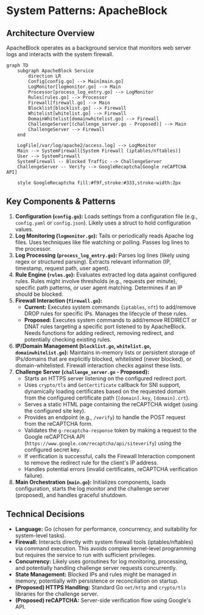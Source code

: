 # System Patterns: ApacheBlock

## Architecture Overview

ApacheBlock operates as a background service that monitors web server logs and interacts with the system firewall.

```mermaid
graph TD
    subgraph ApacheBlock Service
        direction LR
        Config[config.go] --> Main[main.go]
        LogMonitor[logmonitor.go] --> Main
        Processor[process_log_entry.go] --> LogMonitor
        Rules[rules.go] --> Processor
        Firewall[firewall.go] --> Main
        Blocklist[blocklist.go] --> Firewall
        Whitelist[whitelist.go] --> Firewall
        DomainWhitelist[domainwhitelist.go] --> Firewall
        ChallengeServer[(challenge_server.go - Proposed)] --> Main
        ChallengeServer --> Firewall
    end

    LogFile[/var/log/apache2/access.log] --> LogMonitor
    Main --> SystemFirewall[System Firewall (iptables/nftables)]
    User --> SystemFirewall
    SystemFirewall -- Blocked Traffic --> ChallengeServer
    ChallengeServer -- Verify --> GoogleRecaptcha[Google reCAPTCHA API]

    style GoogleRecaptcha fill:#f9f,stroke:#333,stroke-width:2px
```

## Key Components & Patterns

1.  **Configuration (`config.go`):** Loads settings from a configuration file (e.g., `config.yaml` or `config.json`). Likely uses a struct to hold configuration values.
2.  **Log Monitoring (`logmonitor.go`):** Tails or periodically reads Apache log files. Uses techniques like file watching or polling. Passes log lines to the processor.
3.  **Log Processing (`process_log_entry.go`):** Parses log lines (likely using regex or structured parsing). Extracts relevant information (IP, timestamp, request path, user agent).
4.  **Rule Engine (`rules.go`):** Evaluates extracted log data against configured rules. Rules might involve thresholds (e.g., requests per minute), specific path patterns, or user agent matching. Determines if an IP should be blocked.
5.  **Firewall Interaction (`firewall.go`):**
    *   **Current:** Executes system commands (`iptables`, `nft`) to add/remove DROP rules for specific IPs. Manages the lifecycle of these rules.
    *   **Proposed:** Executes system commands to add/remove REDIRECT or DNAT rules targeting a specific port listened to by ApacheBlock. Needs functions for adding redirect, removing redirect, and potentially checking existing rules.
6.  **IP/Domain Management (`blocklist.go`, `whitelist.go`, `domainwhitelist.go`):** Maintains in-memory lists or persistent storage of IPs/domains that are explicitly blocked, whitelisted (never blocked), or domain-whitelisted. Firewall interaction checks against these lists.
7.  **Challenge Server (`challenge_server.go` - Proposed):**
    *   Starts an HTTPS server listening on the configured redirect port.
    *   Uses `crypto/tls` and `GetCertificate` callback for SNI support, dynamically loading certificates based on the requested domain from the configured certificate path (`[domain].key`, `[domain].crt`).
    *   Serves a static HTML page containing the reCAPTCHA widget (using the configured site key).
    *   Provides an endpoint (e.g., `/verify`) to handle the POST request from the reCAPTCHA form.
    *   Validates the `g-recaptcha-response` token by making a request to the Google reCAPTCHA API (`https://www.google.com/recaptcha/api/siteverify`) using the configured secret key.
    *   If verification is successful, calls the Firewall Interaction component to remove the redirect rule for the client's IP address.
    *   Handles potential errors (invalid certificates, reCAPTCHA verification failure).
8.  **Main Orchestration (`main.go`):** Initializes components, loads configuration, starts the log monitor and the challenge server (proposed), and handles graceful shutdown.

## Technical Decisions

-   **Language:** Go (chosen for performance, concurrency, and suitability for system-level tasks).
-   **Firewall:** Interacts directly with system firewall tools (iptables/nftables) via command execution. This avoids complex kernel-level programming but requires the service to run with sufficient privileges.
-   **Concurrency:** Likely uses goroutines for log monitoring, processing, and potentially handling challenge server requests concurrently.
-   **State Management:** Blocked IPs and rules might be managed in memory, potentially with persistence or reconciliation on startup.
-   **(Proposed) HTTPS Handling:** Standard Go `net/http` and `crypto/tls` libraries for the challenge server.
-   **(Proposed) reCAPTCHA:** Server-side verification flow using Google's API.
